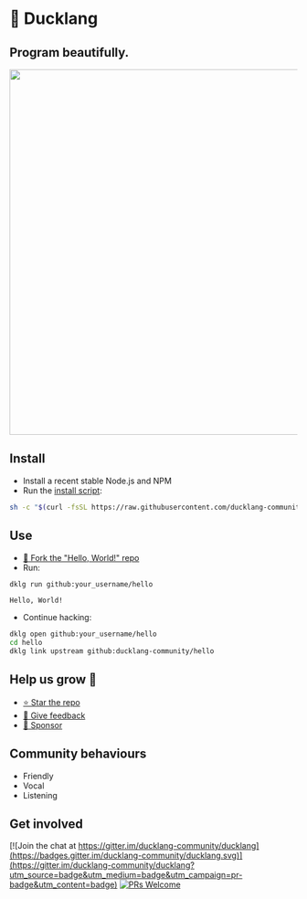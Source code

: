 # 🐥 Ducklang

## Program beautifully.

<img src="https://github.com/ducklang-community/ducklang/raw/main/sample.png" width="768" height="640" >

## Install

* Install a recent stable Node.js and NPM
* Run the [install script](https://raw.githubusercontent.com/ducklang-community/ducklang/main/install.sh):

```sh
sh -c "$(curl -fsSL https://raw.githubusercontent.com/ducklang-community/ducklang/main/install.sh)"
```

## Use

* [🖖 Fork the "Hello, World!" repo](https://github.com/ducklang-community/hello#top)
* Run:
```sh
dklg run github:your_username/hello
```
```
Hello, World!
```
* Continue hacking:
```sh
dklg open github:your_username/hello
cd hello
dklg link upstream github:ducklang-community/hello
```

## Help us grow 🐥

* [⭐ Star the repo](https://github.com/ducklang-community/ducklang#top)
* [💌 Give feedback](https://y62h76939d2.typeform.com/to/s2kKBjpC)
* [💸 Sponsor](https://opencollective.com/ducklang)

## Community behaviours

* Friendly
* Vocal
* Listening

## Get involved

[![Join the chat at https://gitter.im/ducklang-community/ducklang](https://badges.gitter.im/ducklang-community/ducklang.svg)](https://gitter.im/ducklang-community/ducklang?utm_source=badge&utm_medium=badge&utm_campaign=pr-badge&utm_content=badge)
[![PRs Welcome](https://img.shields.io/badge/PRs-welcome-brightgreen.svg?style=flat-square)](https://github.com/ducklang-community/ducklang#top)
